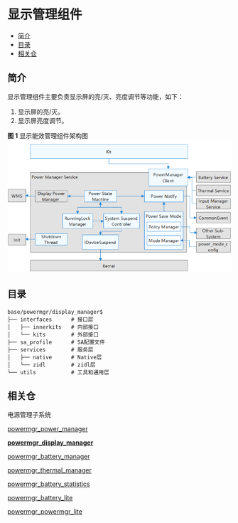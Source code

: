 # 显示管理组件<a name="ZH-CN_TOPIC_0000001152026155"></a>

-   [简介](#section11660541593)
-   [目录](#section19472752217)
-   [相关仓](#section63151229062)

## 简介<a name="section11660541593"></a>

显示管理组件主要负责显示屏的亮/灭、亮度调节等功能，如下：

1.  显示屏的亮/灭。
2.  显示屏亮度调节。

**图 1**  显示能效管理组件架构图<a name="fig106301571239"></a> 
![](figures/power-management-subsystem-architecture.png "显示能效管理组件架构图")

## 目录<a name="section19472752217"></a>

```
base/powermgr/display_manager$
├── interfaces      # 接口层
│   ├── innerkits   # 内部接口
│   └── kits        # 外部接口
├── sa_profile      # SA配置文件
├── services        # 服务层
│   ├── native      # Native层
│   └── zidl        # zidl层
└── utils           # 工具和通用层
```

## 相关仓<a name="section63151229062"></a>

电源管理子系统

[powermgr_power_manager](https://gitee.com/openharmony/powermgr_power_manager)

[**powermgr_display_manager**](https://gitee.com/openharmony/powermgr_display_manager)

[powermgr_battery_manager](https://gitee.com/openharmony/powermgr_battery_manager)

[powermgr_thermal_manager](https://gitee.com/openharmony/powermgr_thermal_manager)

[powermgr_battery_statistics](https://gitee.com/openharmony/powermgr_battery_statistics)

[powermgr_battery_lite](https://gitee.com/openharmony/powermgr_battery_lite)

[powermgr_powermgr_lite](https://gitee.com/openharmony/powermgr_powermgr_lite)
